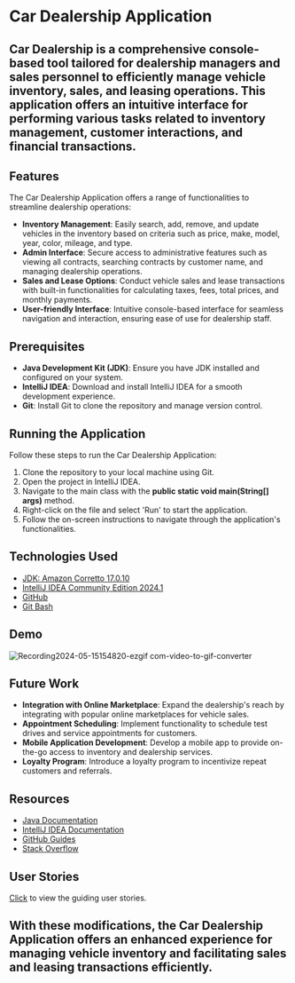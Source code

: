 # Car Dealership Application

## Car Dealership is a comprehensive console-based tool tailored for dealership managers and sales personnel to efficiently manage vehicle inventory, sales, and leasing operations. This application offers an intuitive interface for performing various tasks related to inventory management, customer interactions, and financial transactions.

## Features

The Car Dealership Application offers a range of functionalities to streamline dealership operations:

* **Inventory Management**: Easily search, add, remove, and update vehicles in the inventory based on criteria such as price, make, model, year, color, mileage, and type.
* **Admin Interface**: Secure access to administrative features such as viewing all contracts, searching contracts by customer name, and managing dealership operations.
* **Sales and Lease Options**: Conduct vehicle sales and lease transactions with built-in functionalities for calculating taxes, fees, total prices, and monthly payments.
* **User-friendly Interface**: Intuitive console-based interface for seamless navigation and interaction, ensuring ease of use for dealership staff.

## Prerequisites

* **Java Development Kit (JDK)**: Ensure you have JDK installed and configured on your system.
* **IntelliJ IDEA**: Download and install IntelliJ IDEA for a smooth development experience.
* **Git**: Install Git to clone the repository and manage version control.

## Running the Application

Follow these steps to run the Car Dealership Application:

1. Clone the repository to your local machine using Git.
2. Open the project in IntelliJ IDEA.
3. Navigate to the main class with the **public static void main(String[] args)** method.
4. Right-click on the file and select 'Run' to start the application.
5. Follow the on-screen instructions to navigate through the application's functionalities.

## Technologies Used

- [JDK: Amazon Corretto 17.0.10](https://github.com/corretto/corretto-17/releases)
- [IntelliJ IDEA Community Edition 2024.1](https://www.bing.com/ck/a?!&&p=e0b1a0a46e9c6b8aJmltdHM9MTcxNDUyMTYwMCZpZ3VpZD0wZWEzYzk2MC01NjI2LTZmNjEtM2U0Ni1kZDI2NTc3NDZlODgmaW5zaWQ9NTIyMw&ptn=3&ver=2&hsh=3&fclid=0ea3c960-5626-6f61-3e46-dd2657746e88&psq=intellij+idea&u=a1aHR0cHM6Ly93d3cuamV0YnJhaW5zLmNvbS9pZGVhLw&ntb=1)
- [GitHub](https://github.com/izabekovaisha/FinancialTracker)
- [Git Bash](https://gitforwindows.org)

## Demo

![Recording2024-05-15154820-ezgif com-video-to-gif-converter](https://github.com/izabekovaisha/CarDealership/assets/166551874/1f4babc5-db5d-4b34-b348-a94d3bb102c3)

## Future Work

* **Integration with Online Marketplace**: Expand the dealership's reach by integrating with popular online marketplaces for vehicle sales.
* **Appointment Scheduling**: Implement functionality to schedule test drives and service appointments for customers.
* **Mobile Application Development**: Develop a mobile app to provide on-the-go access to inventory and dealership services.
* **Loyalty Program**: Introduce a loyalty program to incentivize repeat customers and referrals.

## Resources

- [Java Documentation](https://docs.oracle.com/javase/8/docs/api/)
- [IntelliJ IDEA Documentation](https://www.jetbrains.com/help/idea/)
- [GitHub Guides](https://guides.github.com/)
- [Stack Overflow](https://www.bing.com/ck/a?!&&p=e48468e05c424ae9JmltdHM9MTcxNDUyMTYwMCZpZ3VpZD0wZWEzYzk2MC01NjI2LTZmNjEtM2U0Ni1kZDI2NTc3NDZlODgmaW5zaWQ9NTIxOA&ptn=3&ver=2&hsh=3&fclid=0ea3c960-5626-6f61-3e46-dd2657746e88&psq=stack+overflow&u=a1aHR0cHM6Ly9zdGFja292ZXJmbG93LmNvbS8&ntb=1)

## User Stories

[Click](https://github.com/users/izabekovaisha/projects/6) to view the guiding user stories.

## With these modifications, the Car Dealership Application offers an enhanced experience for managing vehicle inventory and facilitating sales and leasing transactions efficiently.
